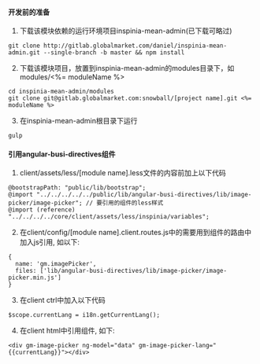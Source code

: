 #### 开发前的准备

1. 下载该模块依赖的运行环境项目inspinia-mean-admin(已下载可略过)
```
git clone http://gitlab.globalmarket.com/daniel/inspinia-mean-admin.git --single-branch -b master && npm install
```

2. 下载该模块项目，放置到inspinia-mean-admin的modules目录下，如modules/<%= moduleName %>
```
cd inspinia-mean-admin/modules
git clone git@gitlab.globalmarket.com:snowball/[project name].git <%= moduleName %>
```

3. 在inspinia-mean-admin根目录下运行
```
gulp
```

#### 引用angular-busi-directives组件

1. client/assets/less/[module name].less文件的内容前加上以下代码
```
@bootstrapPath: "public/lib/bootstrap";
@import "../../../../../public/lib/angular-busi-directives/lib/image-picker/image-picker"; // 要引用的组件的less样式
@import (reference) "../../../../core/client/assets/less/inspinia/variables";
```

2. 在client/config/[module name].client.routes.js中的需要用到组件的路由中加入js引用, 如以下:
```
{
  name: 'gm.imagePicker',
  files: ['lib/angular-busi-directives/lib/image-picker/image-picker.min.js']
}
```

3. 在client ctrl中加入以下代码
```
$scope.currentLang = i18n.getCurrentLang();
```

4. 在client html中引用组件, 如下:
```
<div gm-image-picker ng-model="data" gm-image-picker-lang="{{currentLang}}"></div>
```

